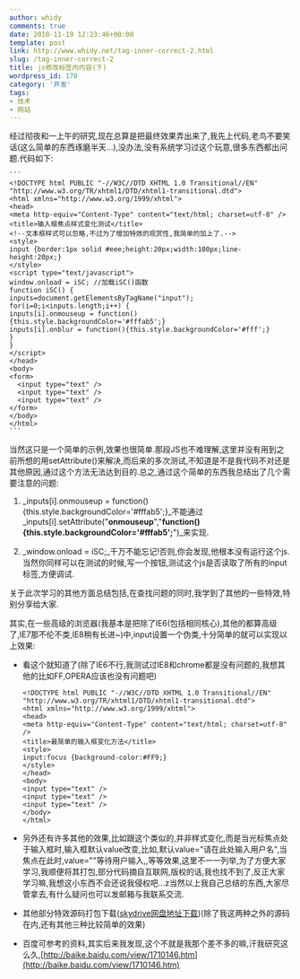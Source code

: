 ```yaml
---
author: whidy
comments: true
date: 2010-11-19 12:23:46+00:00
template: post
link: http://www.whidy.net/tag-inner-correct-2.html
slug: /tag-inner-correct-2
title: js修改标签内内容(下)
wordpress_id: 170
category: '开发'
tags:
- 技术
- 网站
---
```


经过彻夜和一上午的研究,现在总算是把最终效果弄出来了,我先上代码,老鸟不要笑话(这么简单的东西琢磨半天...),没办法,没有系统学习过这个玩意,很多东西都出问题.代码如下:


    
    ```
    <!DOCTYPE html PUBLIC "-//W3C//DTD XHTML 1.0 Transitional//EN" "http://www.w3.org/TR/xhtml1/DTD/xhtml1-transitional.dtd">
    <html xmlns="http://www.w3.org/1999/xhtml">
    <head>
    <meta http-equiv="Content-Type" content="text/html; charset=utf-8" />
    <title>输入框焦点样式变化测试</title>
    <!--文本框样式可以忽略,不过为了增加特效的观赏性,我简单的加上了.-->
    <style>
    input {border:1px solid #eee;height:20px;width:100px;line-height:20px;}
    </style>
    <script type="text/javascript">
    window.onload = iSC; //加载iSC()函数
    function iSC() {
    inputs=document.getElementsByTagName("input");
    for(i=0;i<inputs.length;i++) {
    inputs[i].onmouseup = function(){this.style.backgroundColor='#fffab5';}
    inputs[i].onblur = function(){this.style.backgroundColor='#fff';}
    }
    }
    </script>
    </head>
    <body>
    <form>
      <input type="text" />
      <input type="text" />
      <input type="text" />
    </form>
    </body>
    </html>
    ```



当然这只是一个简单的示例,效果也很简单.那段JS也不难理解,这里并没有用到之前所想的用setAttribute()来解决,而后来的多次测试,不知道是不是我代码不对还是其他原因,通过这个方法无法达到目的.总之,通过这个简单的东西我总结出了几个需要注意的问题:



	
  1. _inputs[i].onmouseup = function(){this.style.backgroundColor='#fffab5';}_不能通过_inputs[i].setAttribute("__onmouseup__","__function(){this.style.backgroundColor='#fffab5';__")_来实现.

	
  2. _window.onload = iSC;_千万不能忘记!否则,你会发现,他根本没有运行这个js.当然你同样可以在测试的时候,写一个按钮,测试这个js是否读取了所有的input标签,方便调试.


关于此次学习的其他方面总结包括,在查找问题的同时,我学到了其他的一些特效,特别分享给大家.

其实,在一些高级的浏览器(我基本是把除了IE6(包括相同核心),其他的都算高级了,IE7那不伦不类,IE8稍有长进~)中,input设置一个伪类,十分简单的就可以实现以上效果:

	
  * 看这个就知道了(除了IE6不行,我测试过IE8和chrome都是没有问题的,我想其他的比如FF,OPERA应该也没有问题吧)

    
    ```
    <!DOCTYPE html PUBLIC "-//W3C//DTD XHTML 1.0 Transitional//EN" "http://www.w3.org/TR/xhtml1/DTD/xhtml1-transitional.dtd">
    <html xmlns="http://www.w3.org/1999/xhtml">
    <head>
    <meta http-equiv="Content-Type" content="text/html; charset=utf-8" />
    <title>最简单的输入框变化方法</title>
    <style>
    input:focus {background-color:#FF9;}
    </style>
    </head>
    <body>
    <input type="text" />
    <input type="text" />
    <input type="text" />
    </body>
    </html>
    ```





	
  * 另外还有许多其他的效果,比如跟这个类似的,并非样式变化,而是当光标焦点处于输入框时,输入框默认value改变,比如,默认value="请在此处输入用户名",当焦点在此时,value=""等待用户输入,,等等效果,这里不一一列举,为了方便大家学习,我顺便将其打包,部分代码摘自互联网,版权的话,我也找不到了,反正大家学习嘛,我想这小东西不会还说我侵权吧...z当然以上我自己总结的东西,大家尽管拿去,有什么疑问也可以发邮箱与我联系交流.

	
  * 其他部分特效源码打包下载([skydrive网盘地址下载](http://cid-3eb8edff1814d075.office.live.com/self.aspx/Documents/input%E8%BE%93%E5%85%A5%E6%A1%86%E5%8F%98%E5%8C%96%E5%90%84%E7%A7%8D%E7%89%B9%E6%95%88%E5%AD%A6%E4%B9%A0.zip))(除了我这两种之外的源码在内,还有其他三种比较简单的效果)

	
  * 百度可参考的资料,其实后来我发现,这个不就是我那个差不多的嘛,汗我研究这么久,[http://baike.baidu.com/view/1710146.htm](http://baike.baidu.com/view/1710146.htm)


